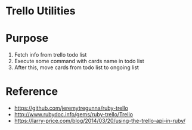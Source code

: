 Trello Utilities
=================

# Purpose
1. Fetch info from trello todo list
2. Execute some command with cards name in todo list
3. After this, move cards from todo list to ongoing list

# Reference

* https://github.com/jeremytregunna/ruby-trello
* http://www.rubydoc.info/gems/ruby-trello/Trello
* https://larry-price.com/blog/2014/03/20/using-the-trello-api-in-ruby/
